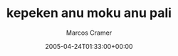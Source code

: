 ---
title: 'kepeken anu moku anu pali'
posts: 8
hash: 't400'
author: 'Marcos Cramer'
date: 2005-04-24T01:33:00+00:00
sources:
  - http://forums.tokipona.org/viewtopic.php%3Ft=400.html
---